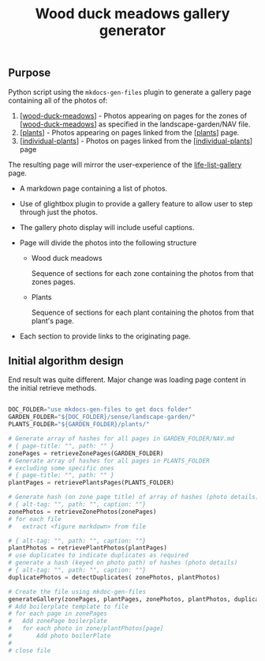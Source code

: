 ﻿---
tags:
- colophon
- computational-component
title: Wood duck meadows gallery generator
type: computational-component
---
## Purpose

Python script using the `mkdocs-gen-files` plugin to generate a gallery page containing all of the photos of:

1. [[wood-duck-meadows]] - Photos appearing on pages for the zones of [[wood-duck-meadows]] as specified in the landscape-garden/NAV file.
2. [[plants]] - Photos appearing on pages linked from the [[plants]] page.
3. [[individual-plants]] - Photos on pages linked from the [[individual-plants]] page

The resulting page will mirror the user-experience of the [life-list-gallery](../sense/birdwatching/life-list-gallery.md) page.

- A markdown page containing a list of photos.
- Use of glightbox plugin to provide a gallery feature to allow user to step through just the photos.
- The gallery photo display will include useful captions.
- Page will divide the photos into the following structure

    - Wood duck meadows

        Sequence of sections for each zone containing the photos from that zones pages.

    - Plants

        Sequence of sections for each plant containing the photos from that plant's page.

- Each section to provide links to the originating page.

## Initial algorithm design

End result was quite different. Major change was loading page content in the initial retrieve methods.

```Python

DOC_FOLDER="use mkdocs-gen-files to get docs folder"
GARDEN_FOLDER="${DOC_FOLDER}/sense/landscape-garden/"
PLANTS_FOLDER="${GARDEN_FOLDER}/plants/"

# Generate array of hashes for all pages in GARDEN_FOLDER/NAV.md
# { page-title: "", path: "" }
zonePages = retrieveZonePages(GARDEN_FOLDER)
# Generate array of hashes for all pages in PLANTS_FOLDER 
# excluding some specific ones
# { page-title: "", path: "" }
plantPages = retrievePlantsPages(PLANTS_FOLDER)

# Generate hash (on zone page title) of array of hashes (photo details)
# { alt-tag: "", path: "", caption: ""}
zonePhotos = retrieveZonePhotos(zonePages)
# for each file
#   extract <figure markdown> from file

# { alt-tag: "", path: "", caption: ""}
plantPhotos = retrievePlantPhotos(plantPages)
# use duplicates to indicate duplicates as required
# generate a hash (keyed on photo path) of hashes (photo details)
# { alt-tag: "", path: "", caption: ""}
duplicatePhotos = detectDuplicates( zonePhotos, plantPhotos)

# Create the file using mkdoc-gen-files
generateGallery(zonePages, plantPages, zonePhotos, plantPhotos, duplicatePhotos)
# Add boilerplate template to file
# for each page in zonePages
#   Add zonePage boilerplate
#   for each photo in zone/plantPhotos[page]
#       Add photo boilerPlate
#
# close file
```



[//begin]: # "Autogenerated link references for markdown compatibility"
[wood-duck-meadows]: ../sense/landscape-garden/wood-duck-meadows "Wood duck meadows"
[plants]: ../sense/landscape-garden/plants/plants "Plants"
[individual-plants]: ../sense/landscape-garden/individual-plants/individual-plants "Individual plants"
[//end]: # "Autogenerated link references"